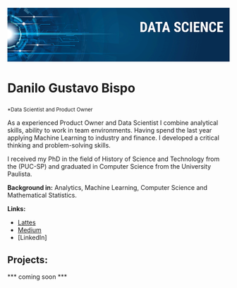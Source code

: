 <p align="center">
  <img src="banner.png" >
</p>

# Danilo Gustavo Bispo
<sub>*Data Scientist and Product Owner</sub>

As a experienced Product Owner and Data Scientist I combine analytical skills, ability to work in team environments. Having spend the last year applying Machine Learning to industry and finance. I developed a critical thinking and problem-solving skills.

I received my PhD in the field of History of Science and Technology from the (PUC-SP) and graduated in Computer Science from the University Paulista.



**Background in:** Analytics, Machine Learning, Computer Science and Mathematical Statistics.

**Links:**
* [Lattes](http://lattes.cnpq.br/8693491049685707)
* [Medium](https://www.medium.com)
* [LinkedIn]


## Projects:
*** coming soon *** 
